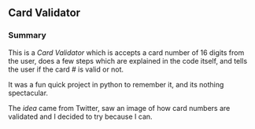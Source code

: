 ## Card Validator
### Summary
This is a _Card Validator_ which is accepts a card number of 16 digits from the user, does a few steps which are explained in the code itself, and tells the user if the card # is valid or not.

It was a fun quick project in python to remember it, and its nothing spectacular. 

The _idea_ came from Twitter, saw an image of how card numbers are validated and I decided to try because I can. 
